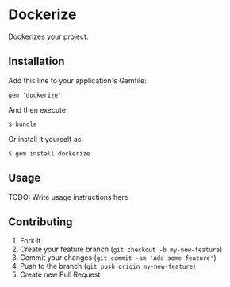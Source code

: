 # Dockerize

Dockerizes your project.

## Installation

Add this line to your application's Gemfile:

    gem 'dockerize'

And then execute:

    $ bundle

Or install it yourself as:

    $ gem install dockerize

## Usage

TODO: Write usage instructions here

## Contributing

1. Fork it
2. Create your feature branch (`git checkout -b my-new-feature`)
3. Commit your changes (`git commit -am 'Add some feature'`)
4. Push to the branch (`git push origin my-new-feature`)
5. Create new Pull Request
